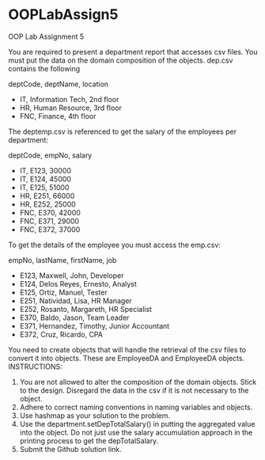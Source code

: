 # OOPLabAssign5
OOP Lab Assignment 5

You are required to present a department report that accesses csv files. You must put the data on the domain composition of the objects.
dep.csv contains the following

deptCode, deptName, location
- IT, Information Tech, 2nd floor
- HR, Human Resource, 3rd floor
- FNC, Finance, 4th floor

The deptemp.csv is referenced to get the salary  of the employees per department:

deptCode, empNo, salary

- IT, E123, 30000
- IT, E124, 45000
- IT, E125, 51000
- HR, E251, 66000
- HR, E252, 25000
- FNC, E370, 42000
- FNC, E371, 29000
- FNC, E372, 37000

To get the details of the employee you must access the emp.csv:

empNo, lastName, firstName, job

- E123, Maxwell, John, Developer
- E124, Delos Reyes, Ernesto, Analyst
- E125, Ortiz, Manuel, Tester
- E251, Natividad, Lisa, HR Manager
- E252, Rosanto, Margareth, HR Specialist
- E370, Baldo, Jason, Team Leader
- E371, Hernandez, Timothy, Junior Accountant
- E372, Cruz, Ricardo, CPA

You need to create objects that will handle the retrieval of the csv files to convert it into objects.  These are EmployeeDA and EmployeeDA objects.  
INSTRUCTIONS:
1.	You are not allowed to alter the composition of the domain objects.  Stick to the design. Disregard the data in the csv if it is not necessary to the object.
2.	Adhere to correct naming conventions in naming variables and objects.
3.	Use hashmap as your solution to the problem.
4.	Use the department.setDepTotalSalary() in putting the aggregated value into the object.  Do not just use the salary accumulation approach in the printing process to get the depTotalSalary.
5.	Submit the Github solution link.
